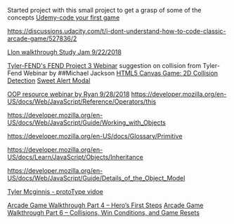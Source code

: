 Started project with this small project to get a grasp of some of the concepts 
[Udemy-code your first game](https://www.udemy.com/code-your-first-game/learn/v4/t/lecture/2497876?start=0)

https://discussions.udacity.com/t/i-dont-understand-how-to-code-classic-arcade-game/527836/2

[Llon walkthrough Study Jam 9/22/2018](https://www.youtube.com/watch?v=oz7pHJ65TEk&feature=youtu.be)

[Tyler-FEND's FEND Project 3 Webinar](https://www.youtube.com/watch?v=j8BTkQWRUuY)
suggestion on collision from Tyler-Fend Webinar by 
##Michael Jackson
[HTML5 Canvas Game: 2D Collision Detection](https://blog.sklambert.com/html5-canvas-game-2d-collision-detection/)
[Sweet Alert Modal](https://sweetalert.js.org/guides/)

[OOP resource webinar by Ryan 9/28/2018](https://www.youtube.com/watch?v=0ovAyu3ZvFQ)
https://developer.mozilla.org/en-US/docs/Web/JavaScript/Reference/Operators/this

https://developer.mozilla.org/en-US/docs/Web/JavaScript/Guide/Working_with_Objects

https://developer.mozilla.org/en-US/docs/Glossary/Primitive

https://developer.mozilla.org/en-US/docs/Learn/JavaScript/Objects/Inheritance

https://developer.mozilla.org/en-US/docs/Web/JavaScript/Guide/Details_of_the_Object_Model

[Tyler Mcginnis - protoType vidoe](https://www.youtube.com/watch?v=XskMWBXNbp0)

[Arcade Game Walkthrough Part 4 – Hero’s First Steps](https://matthewcranford.com/arcade-game-walkthrough-part-4-heros-first-steps/)
[Arcade Game Walkthrough Part 6 – Collisions, Win Conditions, and Game Resets](https://matthewcranford.com/arcade-game-walkthrough-part-6-collisions-win-conditions-and-game-resets/)